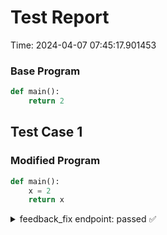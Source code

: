 # Test Report

Time: 2024-04-07 07:45:17.901453

### Base Program

```py
def main():
	return 2
```

## Test Case 1

### Modified Program

```py
def main():
	x = 2
	return x
```

<details>
<summary>feedback_fix endpoint: passed ✅</summary>

Request Body: 
```json
{
    "language": "py",
    "reference_solution": "{\"importStatements\": [], \"fncs\": {\"main\": {\"name\": \"main\", \"rettype\": \"*\", \"initloc\": 1, \"endloc\": 0, \"params\": [], \"locexprs\": {\"1\": [{\"val0\": \"$ret\", \"val1\": {\"value\": \"2\", \"line\": 2, \"tokentype\": \"Constant\"}, \"valueArray\": [\"$ret\", {\"value\": \"2\", \"line\": 2}], \"valueList\": [\"$ret\", {\"value\": \"2\", \"line\": 2}]}]}, \"loctrans\": {\"1\": {}}, \"locdescs\": {\"1\": \"around the beginning of function 'main'\"}, \"types\": {}}}}",
    "student_solution": "{\"importStatements\": [], \"fncs\": {\"main\": {\"name\": \"main\", \"rettype\": \"*\", \"initloc\": 1, \"endloc\": 0, \"params\": [], \"locexprs\": {\"1\": [{\"val0\": \"x\", \"val1\": {\"value\": \"2\", \"line\": 2, \"tokentype\": \"Constant\"}, \"valueArray\": [\"x\", {\"value\": \"2\", \"line\": 2}], \"valueList\": [\"x\", {\"value\": \"2\", \"line\": 2}]}, {\"val0\": \"$ret\", \"val1\": {\"name\": \"x\", \"primed\": true, \"line\": 3, \"tokentype\": \"Variable\"}, \"valueArray\": [\"$ret\", {\"name\": \"x\", \"primed\": true, \"line\": 3}], \"valueList\": [\"$ret\", {\"name\": \"x\", \"primed\": true, \"line\": 3}]}]}, \"loctrans\": {\"1\": {}}, \"locdescs\": {\"1\": \"around the beginning of function 'main'\"}, \"types\": {\"x\": \"*\"}}}}",
    "function": "main",
    "inputs": "[]",
    "args": "[[], [], [], [], [], [], [], [], [], []]"
}
```

Message: 
```
Success
```

Actual Output: None

</details>

